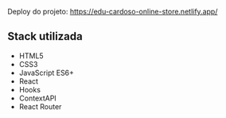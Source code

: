 Deploy do projeto: https://edu-cardoso-online-store.netlify.app/

## Stack utilizada

- HTML5
- CSS3
- JavaScript ES6+
- React
- Hooks
- ContextAPI
- React Router




